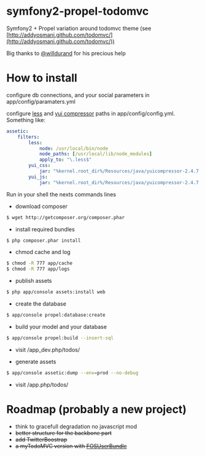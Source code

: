 symfony2-propel-todomvc
=======================

Symfony2 + Propel variation around todomvc theme (see [http://addyosmani.github.com/todomvc/](http://addyosmani.github.com/todomvc/))

Big thanks to [@willdurand](https://github.com/willdurand) for his precious help

# How to install

configure db connections, and your social parameters in app/config/paramaters.yml

configure [less](https://github.com/phiamo/MopaBootstrapBundle/blob/master/Resources/doc/less-installation.md) and [yui compressor](http://yuilibrary.com/download/yuicompressor/) paths in app/config/config.yml. Something like:


``` yml
assetic:
    filters:
        less:
            node: /usr/local/bin/node
            node_paths: [/usr/local/lib/node_modules]
            apply_to: "\.less$"
        yui_css:
            jar: "%kernel.root_dir%/Resources/java/yuicompressor-2.4.7.jar"
        yui_js:
            jar: "%kernel.root_dir%/Resources/java/yuicompressor-2.4.7.jar"
```

Run in your shell the nexts commands lines

* download composer

``` bash
$ wget http://getcomposer.org/composer.phar
```

* install required bundles

``` bash
$ php composer.phar install
```

* chmod cache and log

``` bash
$ chmod -R 777 app/cache
$ chmod -R 777 app/logs
```

* publish assets

``` bash
$ php app/console assets:install web
```

* create the database 

``` bash
$ app/console propel:database:create
```

* build your model and your database

``` bash
$ app/console propel:build --insert-sql
```

* visit /app_dev.php/todos/

* generate assets

``` bash
$ app/console assetic:dump --env=prod --no-debug
```

* visit /app.php/todos/

# Roadmap (probably a new project)

* think to gracefull degradation no javascript mod
* <s>better structure for the backbone part</s>
* <s>add TwitterBoostrap</s>
* <s>a myTodoMVC version with [FOSUserBundle](https://github.com/FriendsOfSymfony/FOSUserBundle)</s>
